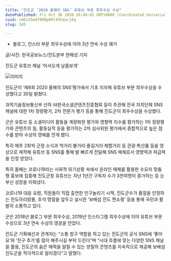 ```yaml
---
title: "진도군 ‘2020 올해의 SNS’ 유튜브 부문 최우수상 수상"
datePublished: Fri Oct 30 2020 20:49:01 GMT+0000 (Coordinated Universal Time)
cuid: cm6zz5m4f000p09l45hqucjdq
slug: 245

---
```



- 블로그, 인스타 부문 최우수상에 이어 3년 연속 수상 쾌거

글/사진: 한국공보뉴스/진도본부 한해성 기자

진도군 유튜브 채널 '어서오개 날좀보개'

![이미지](https://cdn.hashnode.com/res/hashnode/image/upload/v1739247667280/18e3b664-c771-4161-9909-a88017f5abbe.jpeg)

진도군이 ‘제6회 2020 올해의 SNS’평가에서 기초 지자체 유튜브 부문 최우수상을 수상했다고 30일 밝혔다.

과학기술정보통신부 산하 ㈔한국소셜콘텐츠진흥협회 등이 주관해 전국 자치단체 SNS 채널에 대한 1차 정량평가, 2차 전문가 평가 등을 통해 진도군이 최우수상을 수상했다.

군은 유튜브 등 소셜미디어 활동을 계량화한 평가와 영향력 지수를 평가하는 1차 정량평가와 콘텐츠의 질, 활동실적 등을 평가하는 2차 심사위원 평가에서 종합적으로 높은 점수를 받아 수상의 영예를 안게 됐다.

특히 매주 2회씩 군정 소식과 먹거리·볼거리·즐길거리·체험거리 등 관광·특산품 등을 영상으로 제작해 유튜브 등 SNS를 통해 발 빠르게 전달해 SNS 매체로서 영향력과 파급력을 인정 받았다.

특히 올해는 코로나19라는 사회적 위기상황 속에서 온라인 매체를 활용한 수요자 맞춤형 홍보에 집중해 진도군청 유튜브는 지난 1년간 구독자 수가 3천여명이 증가하는 등 눈부신 성장을 이뤄냈다.

코로나19 대응 요령, 직원들이 직접 출연한 인구늘리기 시책, 진도군수가 품질을 인정하는 진도아리랑몰, 추석 명절을 앞두고 실시한 ‘보배섬 진도 찐쇼핑’ 등을 통해 국민과 활발히 소통하고 있다.

군은 2018년 블로그 부문 최우수상, 2019년 인스타그램 최우수상에 이어 유튜브 부문 수상으로 3년 연속 수상의 영광을 안았다.

진도군 기획예산과 관계자는 “소통 창구 역할을 하고 있는 진도군의 공식 SNS에 ‘좋아요’와 ‘친구 추가’를 많이 해주시길 부탁 드린다”며 “시대 흐름에 맞는 다양한 SNS 채널을 활용, 진도군의 숨은 매력을 알릴 수 있는 양질의 콘텐츠를 지속적으로 제공해 보배섬 진도군을 적극적으로 알리겠다“고 말했다.
